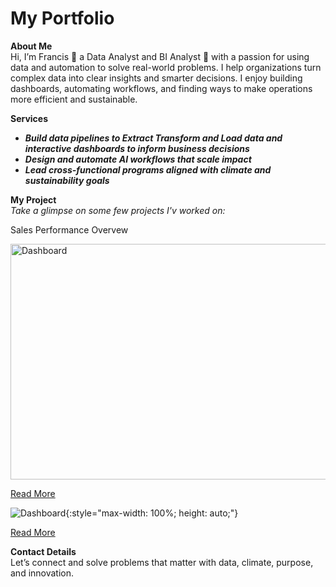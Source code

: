 # My Portfolio
**About Me**  
Hi, I’m Francis 🙋 a Data Analyst and BI Analyst 🤖 with a passion for using data and automation to solve real-world problems.
I help organizations turn complex data into clear insights and smarter decisions. I enjoy building dashboards, automating workflows, and finding ways to make operations more efficient and sustainable.

**Services**  
- ***Build data pipelines to Extract Transform and Load data and interactive dashboards to inform business decisions***  
- ***Design and automate AI workflows that scale impact***  
- ***Lead cross-functional programs aligned with climate and sustainability goals***

**My Project**  
*Take a glimpse on some few projects I'v worked on:*

Sales Performance Overvew

<img width="796" height="377" alt="Dashboard" src="https://github.com/user-attachments/assets/49938976-6400-4b03-a64e-a8c8ab8e2a26" />

[Read More](https://github.com/Partron1/Sales_performance)

![Dashboard](images/Dashboard1.png){:style="max-width: 100%; height: auto;"}

[Read More](https://github.com/Partron1/Tableau_Hands-on_Project)

**Contact Details**  
Let’s connect and solve problems that matter with data, climate, purpose, and innovation.
